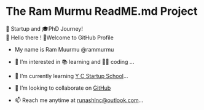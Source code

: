 # The Ram Murmu ReadME.md Project
🚀 Startup and 🎓PhD Journey!<br>
👋 Hello there !
👏Welcome to GitHub Profile<br>
 - My name is Ram Muurmu @rammurmu

- 👀 I’m interested in 📚 learning and 🧑‍💻 coding ...

- 🌱 I’m currently learning  [Y C Startup School](www.ycombinator.com)...

- 💞️ I’m looking to collaborate on [GitHub](github.com/rammurmu)

- 📫 Reach me anytime at runashInc@outlook.com...

<!---

Ram Murmu/rammurmu is a ✨ special ✨ repository because its `README.md` (this file) appears on your GitHub profile.

You can click the Preview link to take a look at your changes.

--->

